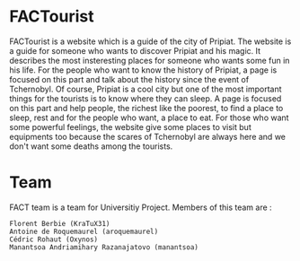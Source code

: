 # FACTourist
FACTourist is a website which is a guide of the city of Pripiat. The website is a guide for someone who wants to discover Pripiat and his magic. It describes the most insteresting places for someone who wants some fun in his life. For the people who want to know the history of Pripiat, a page is focused on this part and talk about the history since the event of Tchernobyl. Of course, Pripiat is a cool city but one of the most important things for the tourists is to know where they can sleep. A page is focused on this part and help people, the richest like the poorest, to find a place to sleep, rest and for the people who want, a place to eat. For those who want some powerful feelings, the website give some places to visit but equipments too because the scares of Tchernobyl are always here and we don't want some deaths among the tourists. 

# Team
FACT team is a team for Universitiy Project. Members of this team are :

    Florent Berbie (KraTuX31)
    Antoine de Roquemaurel (aroquemaurel)
    Cédric Rohaut (Oxynos)
    Manantsoa Andriamihary Razanajatovo (manantsoa)

